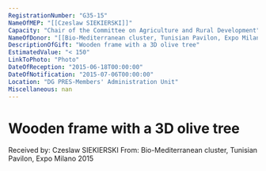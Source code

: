 ```yaml
---
RegistrationNumber: "G35-15"
NameOfMEP: "[[Czeslaw SIEKIERSKI]]"
Capacity: "Chair of the Committee on Agriculture and Rural Development"
NameOfDonor: "[[Bio-Mediterranean cluster, Tunisian Pavilon, Expo Milano 2015]]"
DescriptionOfGift: "Wooden frame with a 3D olive tree"
EstimatedValue: "< 150"
LinkToPhoto: "Photo"
DateOfReception: "2015-06-18T00:00:00"
DateOfNotification: "2015-07-06T00:00:00"
Location: "DG PRES-Members' Administration Unit"
Miscellaneous: nan
---
```


# Wooden frame with a 3D olive tree

Received by: Czeslaw SIEKIERSKI
From: Bio-Mediterranean cluster, Tunisian Pavilon, Expo Milano 2015
